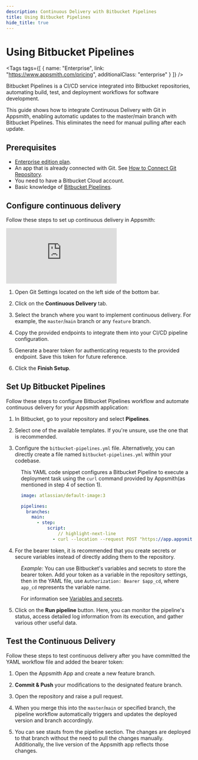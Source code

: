 ```yaml
---
description: Continuous Delivery with Bitbucket Pipelines
title: Using Bitbucket Pipelines
hide_title: true
---
```


<!-- vale off -->

<div className="tag-wrapper">
 <h1>Using Bitbucket Pipelines</h1>

<Tags
tags={[
{ name: "Enterprise", link: "https://www.appsmith.com/pricing", additionalClass: "enterprise" }
]}
/>

</div>

<!-- vale on -->

Bitbucket Pipelines is a CI/CD service integrated into Bitbucket repositories, automating build, test, and deployment workflows for software development.

This guide shows how to integrate Continuous Delivery with Git in Appsmith, enabling automatic updates to the master/main branch with Bitbucket Pipelines. This eliminates the need for manual pulling after each update.

## Prerequisites

* [Enterprise edition plan](https://www.appsmith.com/pricing).
* An app that is already connected with Git. See [How to Connect Git Repository](/advanced-concepts/version-control-with-git/connecting-to-git-repository).
* You need to have a Bitbucket Cloud account.
* Basic knowledge of [Bitbucket Pipelines](https://support.atlassian.com/bitbucket-cloud/docs/get-started-with-bitbucket-pipelines/).

## Configure continuous delivery

Follow these steps to set up continuous delivery in Appsmith:


<div style={{ position: "relative", paddingBottom: "calc(50.520833333333336% + 41px)", height: "0", width: "100%" }}>
  <iframe src="https://demo.arcade.software/qyXQyJVooFHKHPPyqfvU?embed" frameborder="0" loading="lazy" webkitallowfullscreen mozallowfullscreen allowfullscreen style={{ position: "absolute", top: "0", left: "0", width: "100%", height: "100%", colorScheme: "light" }} title="Appsmith | Connect Data">
  </iframe>
</div>


1. Open Git Settings located on the left side of the bottom bar.

2. Click on the **Continuous Delivery** tab.

3. Select the branch where you want to implement continuous delivery. For example, the `master`/`main` branch or any `feature` branch.

4. Copy the provided endpoints to integrate them into your CI/CD pipeline configuration. 

5. Generate a bearer token for authenticating requests to the provided endpoint. Save this token for future reference.

6. Click the **Finish Setup**.


## Set Up Bitbucket Pipelines

Follow these steps to configure Bitbucket Pipelines workflow and automate continuous delivery for your Appsmith application:

1. In Bitbucket, go to your repository and select **Pipelines**.

2. Select one of the available templates. If you're unsure, use the one that is recommended.

3. Configure the `bitbucket-pipelines.yml` file. Alternatively, you can directly create a file named `bitbucket-pipelines.yml` within your codebase.


<dd>

This YAML code snippet configures a Bitbucket Pipeline to execute a deployment task using the `curl` command provided by Appsmith(as mentioned in step 4 of section 1).

```yaml
image: atlassian/default-image:3

pipelines: 
  branches:
    main:
      - step:
          script:
              // highlight-next-line
            - curl --location --request POST "https://app.appsmith.com/api/v1/git/deploy/app/660f7b?branchName=main" --header "Authorization: Bearer <bearer token>"
```

</dd>


4. For the bearer token, it is recommended that you create secrets or secure variables instead of directly adding them to the repository. 


<dd>


*Example:* You can use Bitbucket's variables and secrets to store the bearer token. Add your token as a variable in the repository settings, then in the YAML file, use `Authorization: Bearer $app_cd`, where `app_cd` represents the variable name.


For information see [Variables and secrets](https://support.atlassian.com/bitbucket-cloud/docs/variables-and-secrets/).
</dd>

5. Click on the **Run pipeline** button. Here, you can monitor the pipeline's status, access detailed log information from its execution, and gather various other useful data.



## Test the Continuous Delivery

Follow these steps to test continuous delivery after you have committed the YAML workflow file and added the bearer token:

1. Open the Appsmith App and create a new feature branch.

2. **Commit & Push** your modifications to the designated feature branch.

3. Open the repository and raise a pull request.

4. When you merge this into the `master`/`main` or specified branch, the pipeline workflow automatically triggers and updates the deployed version and branch accordingly.

5. You can see stauts from the pipeline section. 
The changes are deployed to that branch without the need to pull the changes manually. Additionally, the live version of the Appsmith app reflects those changes. 









